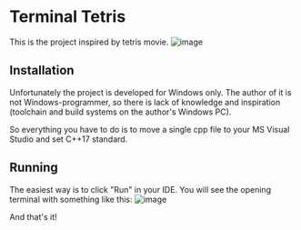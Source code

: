 # Terminal Tetris
This is the project inspired by tetris movie.
![image](https://github.com/saveasguy/terminal-tetris/assets/54277470/7ca23ad6-eb18-4803-8069-390bec8d51ca)

## Installation
Unfortunately the project is developed for Windows only. The author of it is not Windows-programmer, so there is lack of knowledge and inspiration (toolchain and build systems on the author's Windows PC).

So everything you have to do is to move a single cpp file to your MS Visual Studio and set C++17 standard.

## Running

The easiest way is to click "Run" in your IDE. You will see the opening terminal with something like this:
![image](https://github.com/saveasguy/terminal-tetris/assets/54277470/4aa09d72-846b-400a-b7bd-551648a3b275)

And that's it!
